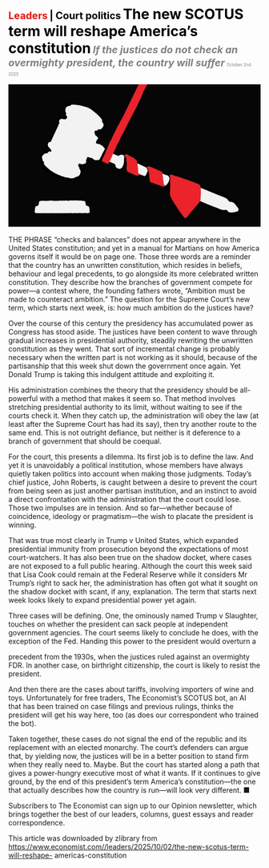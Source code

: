 <span style="color:#E3120B; font-size:14.9pt; font-weight:bold;">Leaders</span> <span style="color:#000000; font-size:14.9pt; font-weight:bold;">| Court politics</span>
<span style="color:#000000; font-size:21.0pt; font-weight:bold;">The new SCOTUS term will reshape America’s constitution</span>
<span style="color:#808080; font-size:14.9pt; font-weight:bold; font-style:italic;">If the justices do not check an overmighty president, the country will suffer</span>
<span style="color:#808080; font-size:6.2pt;">October 2nd 2025</span>

![](../images/007_The_new_SCOTUS_term_will_reshape_Americas_constitution/p0028_img01.jpeg)

THE PHRASE “checks and balances” does not appear anywhere in the United States constitution; and yet in a manual for Martians on how America governs itself it would be on page one. Those three words are a reminder that the country has an unwritten constitution, which resides in beliefs, behaviour and legal precedents, to go alongside its more celebrated written constitution. They describe how the branches of government compete for power—a contest where, the founding fathers wrote, “Ambition must be made to counteract ambition.” The question for the Supreme Court’s new term, which starts next week, is: how much ambition do the justices have?

Over the course of this century the presidency has accumulated power as Congress has stood aside. The justices have been content to wave through gradual increases in presidential authority, steadily rewriting the unwritten constitution as they went. That sort of incremental change is probably necessary when the written part is not working as it should, because of the partisanship that this week shut down the government once again. Yet Donald Trump is taking this indulgent attitude and exploiting it.

His administration combines the theory that the presidency should be all- powerful with a method that makes it seem so. That method involves stretching presidential authority to its limit, without waiting to see if the courts check it. When they catch up, the administration will obey the law (at least after the Supreme Court has had its say), then try another route to the same end. This is not outright defiance, but neither is it deference to a branch of government that should be coequal.

For the court, this presents a dilemma. Its first job is to define the law. And yet it is unavoidably a political institution, whose members have always quietly taken politics into account when making those judgments. Today’s chief justice, John Roberts, is caught between a desire to prevent the court from being seen as just another partisan institution, and an instinct to avoid a direct confrontation with the administration that the court could lose. Those two impulses are in tension. And so far—whether because of coincidence, ideology or pragmatism—the wish to placate the president is winning.

That was true most clearly in Trump v United States, which expanded presidential immunity from prosecution beyond the expectations of most court-watchers. It has also been true on the shadow docket, where cases are not exposed to a full public hearing. Although the court this week said that Lisa Cook could remain at the Federal Reserve while it considers Mr Trump’s right to sack her, the administration has often got what it sought on the shadow docket with scant, if any, explanation. The term that starts next week looks likely to expand presidential power yet again.

Three cases will be defining. One, the ominously named Trump v Slaughter, touches on whether the president can sack people at independent government agencies. The court seems likely to conclude he does, with the exception of the Fed. Handing this power to the president would overturn a

precedent from the 1930s, when the justices ruled against an overmighty FDR. In another case, on birthright citizenship, the court is likely to resist the president.

And then there are the cases about tariffs, involving importers of wine and toys. Unfortunately for free traders, The Economist’s SCOTUS bot, an AI that has been trained on case filings and previous rulings, thinks the president will get his way here, too (as does our correspondent who trained the bot).

Taken together, these cases do not signal the end of the republic and its replacement with an elected monarchy. The court’s defenders can argue that, by yielding now, the justices will be in a better position to stand firm when they really need to. Maybe. But the court has started along a path that gives a power-hungry executive most of what it wants. If it continues to give ground, by the end of this president’s term America’s constitution—the one that actually describes how the country is run—will look very different. ■

Subscribers to The Economist can sign up to our Opinion newsletter, which brings together the best of our leaders, columns, guest essays and reader correspondence.

This article was downloaded by zlibrary from https://www.economist.com//leaders/2025/10/02/the-new-scotus-term-will-reshape- americas-constitution